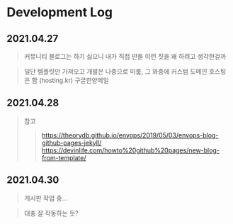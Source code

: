 # Development Log

## 2021.04.27
> 커뮤니티 블로그는 하기 싫으니 내가 직접 만들 이런 짓을 왜 하려고 생각한걸까


> 일단 템플릿만 가져오고 개발은 나중으로 미룸, 그 와중에 커스텀 도메인 호스팅은 함 (hosting.kr) 구글한양메일

## 2021.04.28
> 참고
>> https://theorydb.github.io/envops/2019/05/03/envops-blog-github-pages-jekyll/
>> https://devinlife.com/howto%20github%20pages/new-blog-from-template/

## 2021.04.30
> 게시판 작업 중...


> 대충 잘 작동하는 듯?
